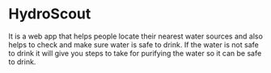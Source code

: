 # HydroScout

It is a web app that helps people locate their nearest water sources and also helps to check and make sure water is safe to drink.
If the water is not safe to drink it will give you steps to take for purifying the water so it can be safe to drink.

